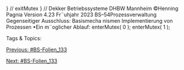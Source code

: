 } // exitMutex
} // Dekker
Betriebssysteme DHBW Mannheim ©Henning Pagnia Version 4.23 Fr¨uhjahr 2023 BS–54Prozessverwaltung Gegenseitiger Ausschluss: Basismecha nismen Implementierung von Prozessen
•Ein m¨oglicher Ablauf:
enterMutex( 0 ); enterMutex( 1 );

   Tags & Topics:
   

[Previous: #BS-Folien_133](BS-Folien_133.md)

[Next: #BS-Folien_133](BS-Folien_133.md)